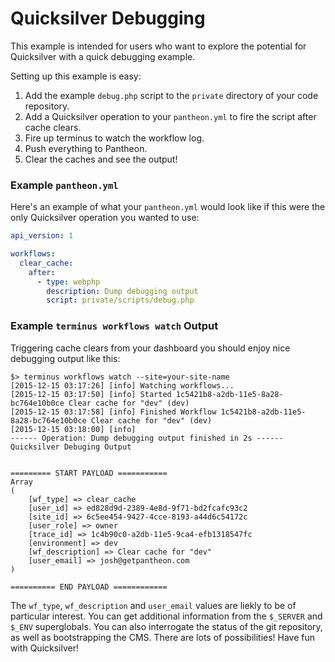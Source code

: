 # Quicksilver Debugging #

This example is intended for users who want to explore the potential for Quicksilver with a quick debugging example. 

Setting up this example is easy:

1. Add the example `debug.php` script to the `private` directory of your code repository.
2. Add a Quicksilver operation to your `pantheon.yml` to fire the script after cache clears.
3. Fire up terminus to watch the workflow log.
4. Push everything to Pantheon.
5. Clear the caches and see the output!

### Example `pantheon.yml` ###

Here's an example of what your `pantheon.yml` would look like if this were the only Quicksilver operation you wanted to use:

```yaml
api_version: 1

workflows:
  clear_cache:
    after:
      - type: webphp
        description: Dump debugging output
        script: private/scripts/debug.php
```

### Example `terminus workflows watch` Output ###

Triggering cache clears from your dashboard you should enjoy nice debugging output like this:

```shell
$> terminus workflows watch --site=your-site-name
[2015-12-15 03:17:26] [info] Watching workflows...
[2015-12-15 03:17:50] [info] Started 1c5421b8-a2db-11e5-8a28-bc764e10b0ce Clear cache for "dev" (dev)
[2015-12-15 03:17:58] [info] Finished Workflow 1c5421b8-a2db-11e5-8a28-bc764e10b0ce Clear cache for "dev" (dev)
[2015-12-15 03:18:00] [info]
------ Operation: Dump debugging output finished in 2s ------
Quicksilver Debuging Output


========= START PAYLOAD ===========
Array
(
    [wf_type] => clear_cache
    [user_id] => ed828d9d-2389-4e8d-9f71-bd2fcafc93c2
    [site_id] => 6c5ee454-9427-4cce-8193-a44d6c54172c
    [user_role] => owner
    [trace_id] => 1c4b90c0-a2db-11e5-9ca4-efb1318547fc
    [environment] => dev
    [wf_description] => Clear cache for "dev"
    [user_email] => josh@getpantheon.com
)

========== END PAYLOAD ============
```

The `wf_type`, `wf_description` and `user_email` values are liekly to be of particular interest. You can get additional information from the `$_SERVER` and `$_ENV` superglobals. You can also interrogate the status of the git repository, as well as bootstrapping the CMS. There are lots of possibilities! Have fun with Quicksilver!